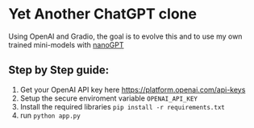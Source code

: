 # Yet Another ChatGPT clone

Using OpenAI and Gradio, the goal is to evolve this and to use my own trained mini-models with [nanoGPT](https://github.com/karpathy/nanoGPT)

## Step by Step guide:

1. Get your OpenAI API key here https://platform.openai.com/api-keys
2. Setup the secure enviroment variable `OPENAI_API_KEY` 
3. Install the required libraries `pip install -r requirements.txt` 
4. run `python app.py`
